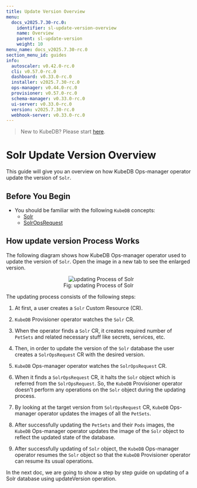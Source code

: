 ```yaml
---
title: Update Version Overview
menu:
  docs_v2025.7.30-rc.0:
    identifier: sl-update-version-overview
    name: Overview
    parent: sl-update-version
    weight: 10
menu_name: docs_v2025.7.30-rc.0
section_menu_id: guides
info:
  autoscaler: v0.42.0-rc.0
  cli: v0.57.0-rc.0
  dashboard: v0.33.0-rc.0
  installer: v2025.7.30-rc.0
  ops-manager: v0.44.0-rc.0
  provisioner: v0.57.0-rc.0
  schema-manager: v0.33.0-rc.0
  ui-server: v0.33.0-rc.0
  version: v2025.7.30-rc.0
  webhook-server: v0.33.0-rc.0
---
```


> New to KubeDB? Please start [here](/docs/v2025.7.30-rc.0/README).

# Solr Update Version Overview

This guide will give you an overview on how KubeDB Ops-manager operator update the version of `Solr`.

## Before You Begin

- You should be familiar with the following `KubeDB` concepts:
    - [Solr](/docs/v2025.7.30-rc.0/guides/solr/concepts/solr)
    - [SolrOpsRequest](/docs/v2025.7.30-rc.0/guides/solr/concepts/solropsrequests)

## How update version Process Works

The following diagram shows how KubeDB Ops-manager operator used to update the version of `Solr`. Open the image in a new tab to see the enlarged version.

<figure align="center">
  <img alt="updating Process of Solr" src="/docs/v2025.7.30-rc.0/images/day-2-operation/solr/update-version.svg">
<figcaption align="center">Fig: updating Process of Solr</figcaption>
</figure>

The updating process consists of the following steps:

1. At first, a user creates a `Solr` Custom Resource (CR).

2. `KubeDB` Provisioner  operator watches the `Solr` CR.

3. When the operator finds a `Solr` CR, it creates required number of `PetSets` and related necessary stuff like secrets, services, etc.

4. Then, in order to update the version of the `Solr` database the user creates a `SolrOpsRequest` CR with the desired version.

5. `KubeDB` Ops-manager operator watches the `SolrOpsRequest` CR.

6. When it finds a `SolrOpsRequest` CR, it halts the `Solr` object which is referred from the `SolrOpsRequest`. So, the `KubeDB` Provisioner  operator doesn't perform any operations on the `Solr` object during the updating process.

7. By looking at the target version from `SolrOpsRequest` CR, `KubeDB` Ops-manager operator updates the images of all the `PetSets`.

8. After successfully updating the `PetSets` and their `Pods` images, the `KubeDB` Ops-manager operator updates the image of the `Solr` object to reflect the updated state of the database.

9. After successfully updating of `Solr` object, the `KubeDB` Ops-manager operator resumes the `Solr` object so that the `KubeDB` Provisioner  operator can resume its usual operations.

In the next doc, we are going to show a step by step guide on updating of a Solr database using updateVersion operation.